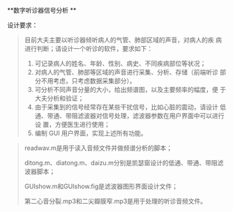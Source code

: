  **数字听诊器信号分析 **

设计要求：

> 目前大夫主要以听诊器倾听病人的气管、肺部区域的声音，对病人的疾
> 病进行判断；请设计一个听诊的软件，要求如下： 
>
> 1. 可记录病人的姓名、年龄、性别、病史、不同疾病部位等状况； 
> 2. 对病人的气管、肺部等区域的声音进行采集、分析、存储（前端听诊
>   部分不用考虑，只考虑数据采集部分）。 
> 3. 可分析不同声音分量的大小，给出频谱图，以及主要频率的幅度，便
>   于大夫分析和验证； 
> 4. 由于采集到的信号经常存在某些干扰信号，比如心脏的震动，请设计
>   低通、带通、带阻滤波器对信号处理，滤波器参数在用户界面中可以进行设
>   置，方便医生进行使用；
> 5. 编制 GUI 用户界面，实现上述所有功能。





> readwav.m是用于读入音频文件并做频谱分析的脚本；
>
> ditong.m、diatong.m、daizu.m分别是凯瑟窗设计的低通、带通、带阻滤波器脚本；
>
> GUIshow.m和GUIshow.fig是滤波器图形界面设计文件；
>
> 第二心音分裂.mp3和二尖瓣膜窄.mp3是用于处理的听诊音频文件。

